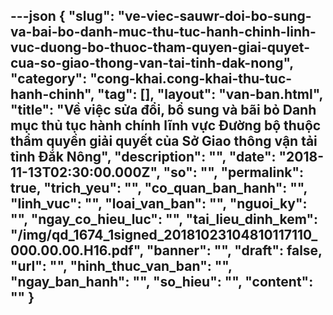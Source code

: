 ---json
{
    "slug": "ve-viec-sauwr-doi-bo-sung-va-bai-bo-danh-muc-thu-tuc-hanh-chinh-linh-vuc-duong-bo-thuoc-tham-quyen-giai-quyet-cua-so-giao-thong-van-tai-tinh-dak-nong",
    "category": "cong-khai.cong-khai-thu-tuc-hanh-chinh",
    "tag": [],
    "layout": "van-ban.html",
    "title": "Về việc sửa đổi, bổ sung và bãi bỏ Danh mục thủ tục hành chính lĩnh vực Đường bộ thuộc thẩm quyền giải quyết của Sở Giao thông vận tải tỉnh Đắk Nông",
    "description": "",
    "date": "2018-11-13T02:30:00.000Z",
    "so": "",
    "permalink": true,
    "trich_yeu": "",
    "co_quan_ban_hanh": "",
    "linh_vuc": "",
    "loai_van_ban": "",
    "nguoi_ky": "",
    "ngay_co_hieu_luc": "",
    "tai_lieu_dinh_kem": "/img/qd_1674_1signed_20181023104810117110_000.00.00.H16.pdf",
    "banner": "",
    "draft": false,
    "url": "",
    "hinh_thuc_van_ban": "",
    "ngay_ban_hanh": "",
    "so_hieu": "",
    "__content__": ""
}
---
